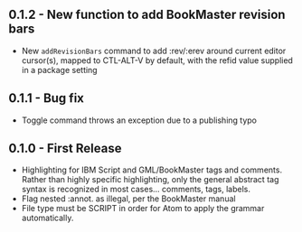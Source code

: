 ## 0.1.2 - New function to add BookMaster revision bars
* New `addRevisionBars` command to add :rev/:erev around current editor cursor(s), mapped to CTL-ALT-V by default, with the refid value supplied in a package setting

## 0.1.1 - Bug fix
* Toggle command throws an exception due to a publishing typo

## 0.1.0 - First Release
* Highlighting for IBM Script and GML/BookMaster tags and comments.  Rather than highly specific highlighting, only the general abstract tag syntax is recognized in most cases... comments, tags, labels.
* Flag nested :annot. as illegal, per the BookMaster manual
* File type must be SCRIPT in order for Atom to apply the grammar automatically.
